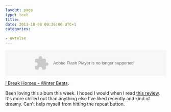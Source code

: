 ```yaml
---
layout: page
type: text
title: 
date: 2011-10-08 00:36:00 UTC+1
categories: 

- owtelse
---
```

<object type="application/x-shockwave-flash" data="http://player.soundcloud.com/player.swf?url=http%3A%2F%2Fapi.soundcloud.com%2Ftracks%2F18877329" style="width: 100%" height="81"></object>

[I Break Horses - Winter Beats](http://soundcloud.com/bella-union/i-break-horses-winter-beats).

Been loving this album this week. I hoped I would when I read [this review](http://www.thelineofbestfit.com/2011/08/i-break-horses-hearts-2/). It's more chilled out than anything else I've liked recently and kind of dreamy. Can't help myself from hitting the repeat button.


